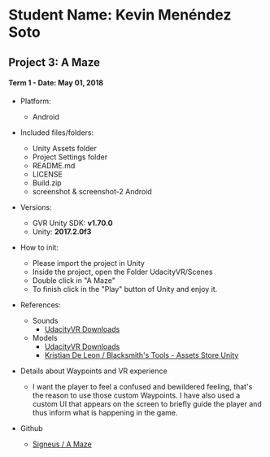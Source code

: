 # Student Name: Kevin Menéndez Soto
## Project 3: A Maze
#### Term 1 - Date: May 01, 2018

- Platform:
	- Android

- Included files/folders:
	- Unity Assets folder
	- Project Settings folder
	- README.md
	- LICENSE
	- Build.zip
	- screenshot & screenshot-2 Android

- Versions:
	- GVR Unity SDK: **v1.70.0**
	- Unity: **2017.2.0f3**

- How to init:
	- Please import the project in Unity
	- Inside the project, open the Folder UdacityVR/Scenes
	- Double click in "A Maze"
	- To finish click in the "Play" button of Unity and enjoy it.
	
- References:
	- Sounds
		- [UdacityVR Downloads](http://www.udacityvr.com/downloads/)
	- Models
		- [UdacityVR Downloads](http://www.udacityvr.com/downloads/)
		- [Kristian De Leon / Blacksmith's Tools - Assets Store Unity](https://assetstore.unity.com/packages/3d/blacksmith-s-tools-73992)

- Details about Waypoints and VR experience
	- I want the player to feel a confused and bewildered feeling, that's the reason to use those custom Waypoints. I have also used a custom UI that appears on the screen to briefly guide the player and thus inform what is happening in the game.
		
- Github
	- [Signeus / A Maze](https://github.com/signeus/vrnd-a-maze-by-kevin-menendez-soto)